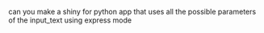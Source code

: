 can you make a shiny for python app that uses all the possible parameters of the input_text using express mode